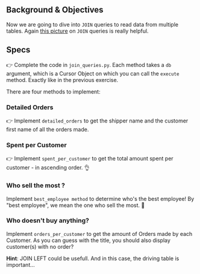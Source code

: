 ## Background & Objectives

Now we are going to dive into `JOIN` queries to read data from multiple tables. Again [this picture](http://stackoverflow.com/questions/17946221/sql-join-and-different-types-of-joins) on `JOIN` queries is really helpful.

## Specs

👉 Complete the code in `join_queries.py`. Each method takes a `db` argument, which is a Cursor Object on which you can call the `execute` method. Exactly like in the previous exercise.

There are four methods to implement:

### Detailed Orders

👉 Implement `detailed_orders` to get the shipper name and the customer first name of all the orders made.

### Spent per Customer

👉 Implement `spent_per_customer` to get the total amount spent per customer - in ascending order. 👌

### Who sell the most ?

Implement `best_employee method` to determine who's the best employee! By "best employee", we mean the one who sell the most. 👑

### Who doesn't buy anything?
Implement `orders_per_customer` to get the amount of Orders made by each Customer. As you can guess with the title, you should also display customer(s) with no order?

**Hint**: JOIN LEFT could be usefull. And in this case, the driving table is important...
